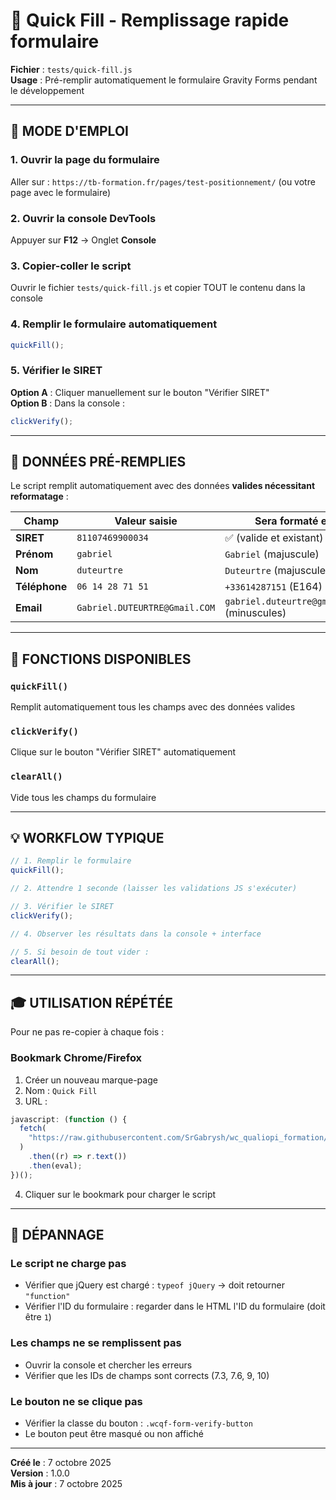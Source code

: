 # 🚀 Quick Fill - Remplissage rapide formulaire

**Fichier** : `tests/quick-fill.js`  
**Usage** : Pré-remplir automatiquement le formulaire Gravity Forms pendant le développement

---

## 📝 MODE D'EMPLOI

### 1. Ouvrir la page du formulaire

Aller sur : `https://tb-formation.fr/pages/test-positionnement/` (ou votre page avec le formulaire)

### 2. Ouvrir la console DevTools

Appuyer sur **F12** → Onglet **Console**

### 3. Copier-coller le script

Ouvrir le fichier `tests/quick-fill.js` et copier TOUT le contenu dans la console

### 4. Remplir le formulaire automatiquement

```javascript
quickFill();
```

### 5. Vérifier le SIRET

**Option A** : Cliquer manuellement sur le bouton "Vérifier SIRET"  
**Option B** : Dans la console :

```javascript
clickVerify();
```

---

## 🎯 DONNÉES PRÉ-REMPLIES

Le script remplit automatiquement avec des données **valides nécessitant reformatage** :

| Champ         | Valeur saisie                 | Sera formaté en                            |
| ------------- | ----------------------------- | ------------------------------------------ |
| **SIRET**     | `81107469900034`              | ✅ (valide et existant)                    |
| **Prénom**    | `gabriel`                     | `Gabriel` (majuscule)                      |
| **Nom**       | `duteurtre`                   | `Duteurtre` (majuscule)                    |
| **Téléphone** | `06 14 28 71 51`              | `+33614287151` (E164)                      |
| **Email**     | `Gabriel.DUTEURTRE@Gmail.COM` | `gabriel.duteurtre@gmail.com` (minuscules) |

---

## 🔧 FONCTIONS DISPONIBLES

### `quickFill()`

Remplit automatiquement tous les champs avec des données valides

### `clickVerify()`

Clique sur le bouton "Vérifier SIRET" automatiquement

### `clearAll()`

Vide tous les champs du formulaire

---

## 💡 WORKFLOW TYPIQUE

```javascript
// 1. Remplir le formulaire
quickFill();

// 2. Attendre 1 seconde (laisser les validations JS s'exécuter)

// 3. Vérifier le SIRET
clickVerify();

// 4. Observer les résultats dans la console + interface

// 5. Si besoin de tout vider :
clearAll();
```

---

## 🎓 UTILISATION RÉPÉTÉE

Pour ne pas re-copier à chaque fois :

### Bookmark Chrome/Firefox

1. Créer un nouveau marque-page
2. Nom : `Quick Fill`
3. URL :

```javascript
javascript: (function () {
  fetch(
    "https://raw.githubusercontent.com/SrGabrysh/wc_qualiopi_formation/main/tests/quick-fill.js"
  )
    .then((r) => r.text())
    .then(eval);
})();
```

4. Cliquer sur le bookmark pour charger le script

---

## 🐛 DÉPANNAGE

### Le script ne charge pas

- Vérifier que jQuery est chargé : `typeof jQuery` → doit retourner `"function"`
- Vérifier l'ID du formulaire : regarder dans le HTML l'ID du formulaire (doit être `1`)

### Les champs ne se remplissent pas

- Ouvrir la console et chercher les erreurs
- Vérifier que les IDs de champs sont corrects (7.3, 7.6, 9, 10)

### Le bouton ne se clique pas

- Vérifier la classe du bouton : `.wcqf-form-verify-button`
- Le bouton peut être masqué ou non affiché

---

**Créé le** : 7 octobre 2025  
**Version** : 1.0.0  
**Mis à jour** : 7 octobre 2025
